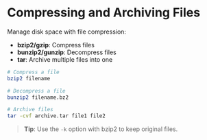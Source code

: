
# Compressing and Archiving Files

Manage disk space with file compression:

- **bzip2/gzip**: Compress files
- **bunzip2/gunzip**: Decompress files
- **tar**: Archive multiple files into one

```bash
# Compress a file
bzip2 filename

# Decompress a file
bunzip2 filename.bz2

# Archive files
tar -cvf archive.tar file1 file2
```

> **Tip**: Use the `-k` option with bzip2 to keep original files.

